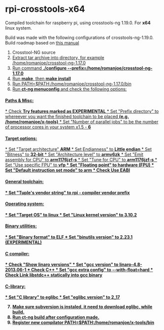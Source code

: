 rpi-crosstools-x64
===========

Compiled toolchain for raspberry pi, using crosstools-ng 1.19.0. For <b>x64</b> linux system.

Build was made with the following configurations of crosstools-ng-1.19.0. Build roadmap based on <a href = http://elinux.org/RPi_Linaro_GCC_Compilation> this manual</a>

1. Сrosstool-NG source <a href=http://crosstool-ng.org/download/crosstool-ng/crosstool-ng-1.19.0.tar.bz2>
2. Extract tar archive into directory, for example /home/romanjoe/crosstool-ng-1.17.0
3. Run command <b>./configure --prefix=/home/romanjoe/crosstool-ng-1.17.0</b>
4. Run <b>make</b>, then <b>make install</b>
5. Run PATH=$PATH:/home/romanjoe/crosstool-ng-1.17.0/bin
6. Run <b>ct-ng menuconfig</b> and check the following options:

<h4>Paths & Misc:	</h4>
* Check <b>Try features marked as EXPERIMENTAL</b>	
* Set "Prefix directory" to whereever you want the finished toolchain to be placed	<b>(e.g. /home/romanjoe/x-tools)</b>
* Set "Number of parallel jobs" to be the number of processor cores in your system x1.5 -	<b>6</b>

<h4>Target options:</h4>	
* Set "Target architecture"	<b>ARM</b>
* Set Endianness" to <b>Little endian</b>
* Set "Bitness" to <b>32-bit</b>
* Set "Architecture level" to <b>armv6zk</b>
* Set "Emit assembly for CPU" to <b>arm1176jzf-s</b>
* Set "Tune for CPU" to	<b>arm1176jzf-s</b>
* Set "Use specific FPU" to	<b>vfp<b>
* Set "Floating point" to	<b>hardware (FPU)</b>
* Set "Default instruction set mode" to <b>arm</b>
* Check	Use EABI

<h4>General toolchain:</h4>	
* Set "Tuple's vendor string" to <b>rpi</b> - compiler vendor prefix
 
<h4>Operating system:</h4>	
* Set "Target OS" to <b>linux</b>
* Set "Linux kernel version" to <b>3.10.2</b>

<h4>Binary utilities:</h4>	
* Set "Binary format" to <b>ELF</b>
* Set "binutils version" to <b>2.23.1 (EXPERIMENTAL)</b>

<h4>C compiler:</h4>	
* Check "Show linaro versions"	
* Set "gcc version" to <b>linaro-4.8-2013.06-1</b>
* Check	<b>C++</b>
* Set "gcc extra config" to	<b>--with-float=hard</b>
* Check <b>Link libstdc++ statically into gcc binary</b>

<h4>C-library:</h4>	
* Set "C library" to <b>eglibc</b>
* Set "eglibc version" to <b>2_17</b>

7. Make sure <b>subversion</b> is instaled, it need to download eglibc, while build.
8. Run <b>ct-ng build</b> after configuration made.
9. Register new compilator <b>PATH=$PATH:/home/romanjoe/x-tools/bin</b>
